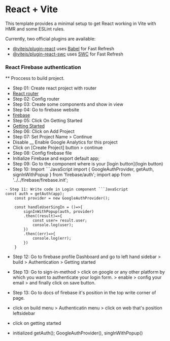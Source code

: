 # React + Vite

This template provides a minimal setup to get React working in Vite with HMR and some ESLint rules.

Currently, two official plugins are available:

- [@vitejs/plugin-react](https://github.com/vitejs/vite-plugin-react/blob/main/packages/plugin-react/README.md) uses [Babel](https://babeljs.io/) for Fast Refresh
- [@vitejs/plugin-react-swc](https://github.com/vitejs/vite-plugin-react-swc) uses [SWC](https://swc.rs/) for Fast Refresh

### React Firebase authentication
** Proccess to build project.
- Step 01: Create react project with router
- [React router](https://reactrouter.com/en/main/start/tutorial)
- Step 02: Config router
- Step 03: Create some components and show in view
- Step 04: Go to firebase website
- [firebase](https://firebase.google.com/)
- Step 05: Click On Getting Started
- [Getting Started](https://console.firebase.google.com/?_gl=1*r05zc0*_ga*MTcwMjk0ODMxOS4xNjk2NTU1Njgz*_ga_CW55HF8NVT*MTY5NjY2OTM4NS4xMC4xLjE2OTY2NjkzOTMuNTIuMC4w)
- Step 06: Click on Add Project
- Step 07: Set Project Name > Continue
- Disable __ Enable Google Analytics for this project
- Click on [Create Project] button > continue
- Step 08: Config firebase file 
- Initialize Firebase and export default app;
- Step 09:  Go to the component where is your [login button](login button)
- Step 10: Import ```JavaScript
    import { GoogleAuthProvider, getAuth, signInWithPopup } from 'firebase/auth';
    import app from '../../firebase/firebase.init';
```
- Step 11: Write code in Login component ```JavaScript 
const auth = getAuth(app);
    const provider = new GoogleAuthProvider();
    
    const handleUserSingIn = ()=>{
        signInWithPopup(auth, provider)
        .then((result)=>{
            const user= result.user;
            console.log(user);
        })
        .then((err)=>{
            console.log(err);
        })
    }

```
- Step 12: Go to firebase profile Dashboard and go to left hand sidebar > build > Authentication > Getting started 
- Step 13: Go to sign-in-method > click on google or any other platform by which you want to authenticate your login form. > enable > config your email > and finally click on save button.

- Step 13: Go to docs of firebase it's position in the top write corner of page.
- click on build menu > Authenticatin menu > click on web that's position leftsidebar 
- click on getting started
- initialized getAuth(); GoogleAuthProvider(), singInWithPopup()
